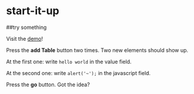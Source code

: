 # start-it-up
##try something

Visit the [demo](https://wenig.github.io/start-it-up)!

Press the **add Table** button two times. Two new elements should show up.

At the first one: write `hello world` in the value field.

At the second one: write `alert('~');` in the javascript field.

Press the **go** button. Got the idea?

